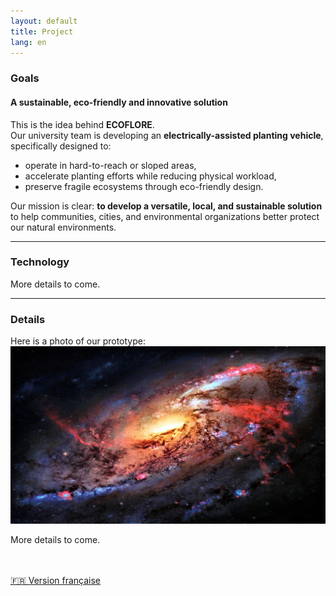 ```yaml
---
layout: default
title: Project
lang: en
---
```

### Goals

#### A sustainable, eco-friendly and innovative solution

This is the idea behind **ECOFLORE**.  
Our university team is developing an **electrically-assisted planting vehicle**, specifically designed to:

- operate in hard-to-reach or sloped areas,
- accelerate planting efforts while reducing physical workload,
- preserve fragile ecosystems through eco-friendly design.

Our mission is clear: **to develop a versatile, local, and sustainable solution** to help communities, cities, and environmental organizations better protect our natural environments.

---

### Technology

More details to come.

---

### Details

Here is a photo of our prototype:  
![Prototype #1](../images/197640-download-free-space-wallpaper-4k-3840x2160.jpg)

More details to come.

<br><br>
 [🇫🇷 Version française](/fr/projet.html)
